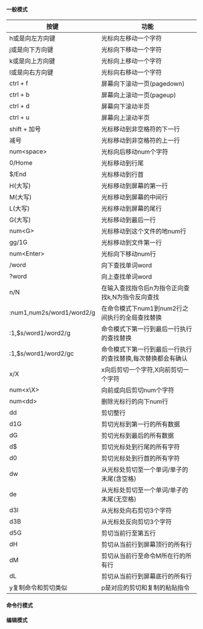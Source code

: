 #### 一般模式 
  按键                 |          功能       
----------------------|------------------------ 
h或是向左方向键          |  光标向左移动一个字符
j或是向下方向键          |  光标向下移动一个字符
k或是向上方向键          |  光标向上移动一个字符  
l或是向右方向键          |  光标向右移动一个字符
ctrl + f               |  屏幕向下滚动一页(pagedown)
ctrl + b               |  屏幕向上滚动一页(pageup)
ctrl + d               |  屏幕向下滚动半页 
ctrl + u               |  屏幕向上滚动半页 
shift + 加号            |  光标移动到非空格符的下一行
减号                    |  光标移动到非空格符的上一行 
num\<space>            |  光标向后移动num个字符 
0/Home                 |  光标移动到行尾 
$/End                  |  光标移动到行首 
H(大写)                 |  光标移动到屏幕的第一行
M(大写)                 |  光标移动到屏幕的中间行
L(大写)                 |  光标移动到屏幕的尾行 
G(大写)                 |  光标移动到最后一行
num\<G>                |  光标移动到这个文件的地num行 
gg/1G                  |  光标移动到文件第一行 
num\<Enter>            |  光标向下移动num行
\/word                 |  向下查找单词word 
\?word                 |  向上查找单词word 
n/N                    |  在输入查找指令后n为指令正向查找k,N为指令反向查找
:num1,num2s/word1/word2/g |  在命令模式下num1到num2行之间执行的全局查找替换 
:1,$s/word1/word2/g    | 命令模式下第一行到最后一行执行的查找替换 
:1,$s/word1/word2/gc   | 命令模式下第一行到最后一行执行的查找替换,每次替换都会有确认 
x/X                    | x向后剪切一个字符,X向前剪切一个字符 
num\<x\X>              | 向前或向后剪切num个字符 
num\<dd>               | 删除光标行的向下num行 
dd                     | 剪切整行 
d1G                    | 剪切光标到第一行的所有数据 
dG                     | 剪切光标到最后的所有数据
d$                     | 剪切光标处到行尾的所有字符 
d0                     | 剪切光标处到行首的所有字符
dw                     | 从光标处剪切至一个单词/单子的末尾(含空格)
de                     | 从光标处剪切至一个单词/单子的末尾(无空格)
d3l                    | 从光标处向右剪切3个字符
d3B                    | 从光标处反向剪切3个字符 
d5G                    | 剪切当前行至第五行 
dH                     | 剪切从当前行到屏幕顶行的所有行 
dM                     | 剪切从当前行至命令M所在行的所有行
dL                     | 剪切从当前行到屏幕底行的所有行 
y复制命令和剪切类似       | p是对应的剪切和复制的粘贴指令 

#### 命令行模式  
#### 编辑模式  